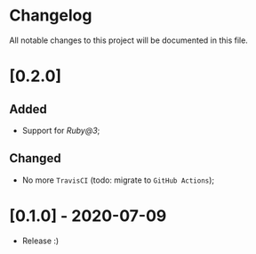 # Changelog
All notable changes to this project will be documented in this file.

# [0.2.0]
## Added
- Support for *Ruby@3*;

## Changed
- No more `TravisCI` (todo: migrate to `GitHub Actions`);

# [0.1.0] - 2020-07-09

- Release :)
